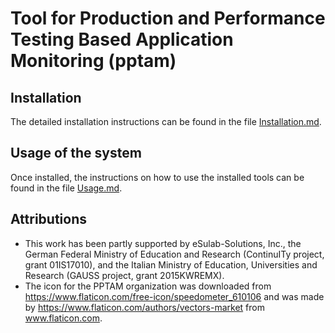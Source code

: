 # Tool for Production and Performance Testing Based Application Monitoring (pptam)

## Installation

The detailed installation instructions can be found in the file [Installation.md](Installation.md).

## Usage of the system

Once installed, the instructions on how to use the installed tools can be found in the file [Usage.md](Usage.md).

## Attributions
- This work has been partly supported by eSulab\-Solutions, Inc., the German Federal Ministry of Education and Research (ContinuITy project, grant 01IS17010), and the Italian Ministry of Education, Universities and Research (GAUSS project, grant 2015KWREMX). 
- The icon for the PPTAM organization was downloaded from https://www.flaticon.com/free-icon/speedometer_610106 and was made by https://www.flaticon.com/authors/vectors-market from www.flaticon.com.

